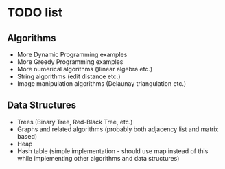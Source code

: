 # TODO list

## Algorithms
- More Dynamic Programming examples
- More Greedy Programming examples
- More numerical algorithms ()linear algebra etc.)
- String algorithms (edit distance etc.)
- Image manipulation algorithms (Delaunay triangulation etc.)

## Data Structures
- Trees (Binary Tree, Red-Black Tree, etc.)
- Graphs and related algorithms (probably both adjacency list and matrix
  based)
- Heap
- Hash table (simple implementation - should use map instead of this
  while implementing other algorithms and data structures)
